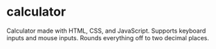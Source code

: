 # calculator
Calculator made with HTML, CSS, and JavaScript.  Supports keyboard inputs and mouse inputs.  Rounds everything off to two decimal places.  
